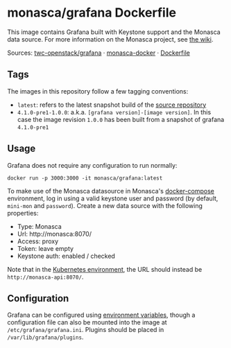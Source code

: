 monasca/grafana Dockerfile
==========================

This image contains Grafana built with Keystone support and the Monasca data
source. For more information on the Monasca project, see [the wiki][1].

Sources: [twc-openstack/grafana][2] &middot; [monasca-docker][3] &middot; [Dockerfile][4]

Tags
----

The images in this repository follow a few tagging conventions:

 * `latest`: refers to the latest snapshot build of the [source repository][2]
 * `4.1.0-pre1-1.0.0`: a.k.a. `[grafana version]-[image version]`. In this case
   the image revision `1.0.0` has been built from a snapshot of grafana
   `4.1.0-pre1`

Usage
-----

Grafana does not require any configuration to run normally:

    docker run -p 3000:3000 -it monasca/grafana:latest

To make use of the Monasca datasource in Monasca's [docker-compose][5]
environment, log in using a valid keystone user and password (by default,
`mini-mon` and `password`). Create a new data source with the following
properties:

 * Type: Monasca
 * Url: http://monasca:8070/
 * Access: proxy
 * Token: leave empty
 * Keystone auth: enabled / checked

Note that in the [Kubernetes environment][6], the URL should instead be
`http://monasca-api:8070/`.

Configuration
-------------

Grafana can be configured using [environment variables][7], though a
configuration file can also be mounted into the image at
`/etc/grafana/grafana.ini`. Plugins should be placed in
`/var/lib/grafana/plugins`.

[1]: https://wiki.openstack.org/wiki/Monasca
[2]: https://github.com/twc-openstack/grafana/tree/master-keystone
[3]: https://github.com/hpcloud-mon/monasca-docker/
[4]: https://github.com/hpcloud-mon/monasca-docker/blob/master/grafana/Dockerfile
[5]: https://github.com/hpcloud-mon/monasca-docker/blob/master/README.md
[6]: https://github.com/hpcloud-mon/monasca-docker/tree/master/k8s
[7]: http://docs.grafana.org/installation/configuration/#using-environment-variables
